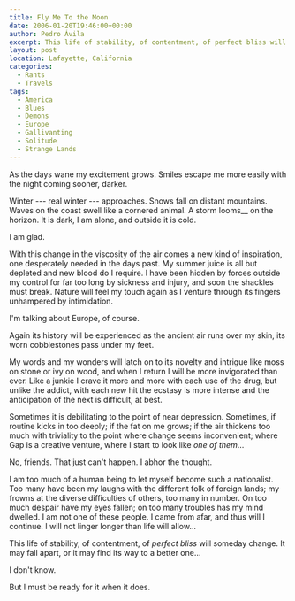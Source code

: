 ```yaml
---
title: Fly Me To the Moon
date: 2006-01-20T19:46:00+00:00
author: Pedro Ávila
excerpt: This life of stability, of contentment, of perfect bliss will someday change. It may fall apart, or it may find its way to a better one.
layout: post
location: Lafayette, California
categories:
  - Rants
  - Travels
tags:
  - America
  - Blues
  - Demons
  - Europe
  - Gallivanting
  - Solitude
  - Strange Lands
---
```

As the days wane my excitement grows. Smiles escape me more easily with the night coming sooner, darker.

Winter --- real winter --- approaches. Snows fall on distant mountains. Waves on the coast swell like a cornered animal. A storm looms__ on the horizon. It is dark, I am alone, and outside it is cold.

I am glad.

With this change in the viscosity of the air comes a new kind of inspiration, one desperately needed in the days past. My summer juice is all but depleted and new blood do I require. I have been hidden by forces outside my control for far too long by sickness and injury, and soon the shackles must break. Nature will feel my touch again as I venture through its fingers unhampered by intimidation.

I'm talking about Europe, of course.

Again its history will be experienced as the ancient air runs over my skin, its worn cobblestones pass under my feet.

My words and my wonders will latch on to its novelty and intrigue like moss on stone or ivy on wood, and when I return I will be more invigorated than ever. Like a junkie I crave it more and more with each use of the drug, but unlike the addict, with each new hit the ecstasy is more intense and the anticipation of the next is difficult, at best.

Sometimes it is debilitating to the point of near depression. Sometimes, if routine kicks in too deeply; if the fat on me grows; if the air thickens too much with triviality to the point where change seems inconvenient; where Gap is a creative venture, where I start to look like _one of them_...

No, friends. That just can't happen. I abhor the thought.

I am too much of a human being to let myself become such a nationalist. Too many have been my laughs with the different folk of foreign lands; my frowns at the diverse difficulties of others, too many in number. On too much despair have my eyes fallen; on too many troubles has my mind dwelled. I am not one of these people. I came from afar, and thus will I continue. I will not linger longer than life will allow...

This life of stability, of contentment, of _perfect bliss_ will someday change. It may fall apart, or it may find its way to a better one...

I don't know.

But I must be ready for it when it does.